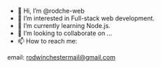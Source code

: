 - 👋 Hi, I’m @rodche-web
- 👀 I’m interested in Full-stack web development.
- 🌱 I’m currently learning Node.js.
- 💞️ I’m looking to collaborate on ...
- 📫 How to reach me: 

email: rodwinchestermail@gmail.com

<!---
rodche-web/rodche-web is a ✨ special ✨ repository because its `README.md` (this file) appears on your GitHub profile.
You can click the Preview link to take a look at your changes.
--->
